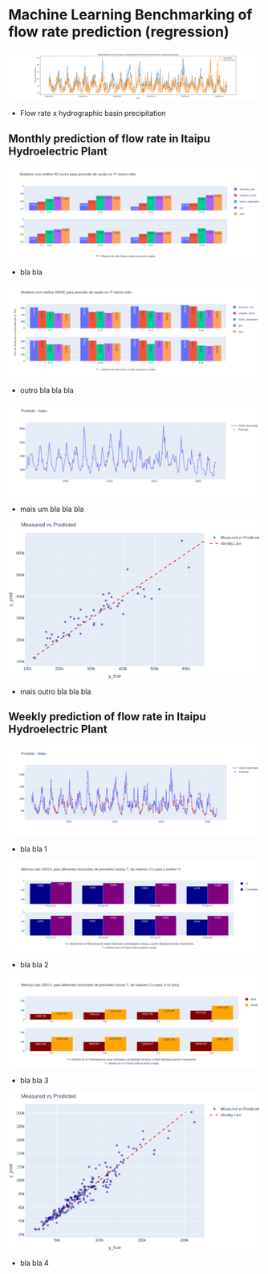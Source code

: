 # Machine Learning Benchmarking of flow rate prediction (regression)

![Alt text](/figures/monthly/history_vazao_vs_precBacia.png)
* Flow rate x hydrographic basin precipitation 


## Monthly prediction of flow rate in Itaipu Hydroelectric Plant

![Alt text](/figures/monthly/r2_monthly.png)
* bla bla

![Alt text](/figures/monthly/rmse_monthly.png)
* outro bla bla bla

![Alt text](/figures/monthly/pred_lstm_n=8_f=1_40_50_60_sigmoid_3hl_.png)
* mais um bla bla bla

![Alt text](/figures/monthly/disp_lstm_n=8_f=1_40_50_60_sigmoid_3hl_.png)
* mais outro bla bla bla

## Weekly prediction of flow rate in Itaipu Hydroelectric Plant

![Alt text](/figures/weekly/lstm_series_n=5_f=1.png)
* bla bla 1

![Alt text](/figures/weekly/gru_1.png)
* bla bla 2

![Alt text](/figures/weekly/gru_3.png)
* bla bla 3

![Alt text](/figures/weekly/lstm_disp_n=5_f=1.png)
* bla bla 4










